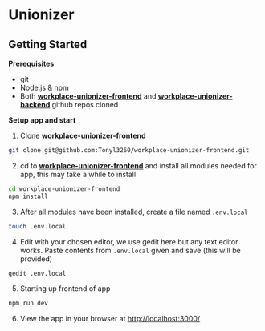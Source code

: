 # **Unionizer**
## Getting Started
**Prerequisites**
- git
- Node.js & npm
- Both **[workplace-unionizer-frontend](https://github.com/Tonyl3260/workplace-unionizer-frontend)** and **[workplace-unionizer-backend](https://github.com/Tonyl3260/workplace-unionizer-backend)** github repos cloned 

**Setup app and start**
1. Clone **[workplace-unionizer-frontend](https://github.com/Tonyl3260/workplace-unionizer-frontend)**
```bash
git clone git@github.com:Tonyl3260/workplace-unionizer-frontend.git
```
2. cd to **[workplace-unionizer-frontend](https://github.com/Tonyl3260/workplace-unionizer-frontend)** and install all modules needed for app, this may take a while to install
```bash
cd workplace-unionizer-frontend
npm install
```
3. After all modules have been installed, create a file named `.env.local`
```bash
touch .env.local
```
4. Edit with your chosen editor, we use gedit here but any text editor works. Paste contents from `.env.local` given and save (this will be provided)
```bash
gedit .env.local
```
5. Starting up frontend of app
```bash
npm run dev
```
6. View the app in your browser at 
[http://localhost:3000/](http://localhost:3000/)
